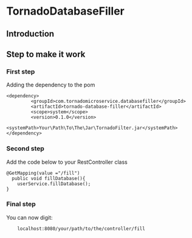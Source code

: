 # TornadoDatabaseFiller

## Introduction


## Step to make it work
### First step

Adding the dependency to the pom
```
<dependency>
         <groupId>com.tornadomicroservice.databasefiller</groupId>
         <artifactId>tornado-database-filler</artifactId>
         <scope>system</scope>
         <version>0.1.0</version>
         <systemPath>Your\Path\To\The\Jar\TornadoFilter.jar</systemPath>
</dependency>
```

### Second step
Add the code below to your RestController class
```
@GetMapping(value ="/fill")
  public void fillDatabase(){
    userService.fillDatabase();
}
```

### Final step
You can now digit:
```
	localhost:8080/your/path/to/the/controller/fill
```
